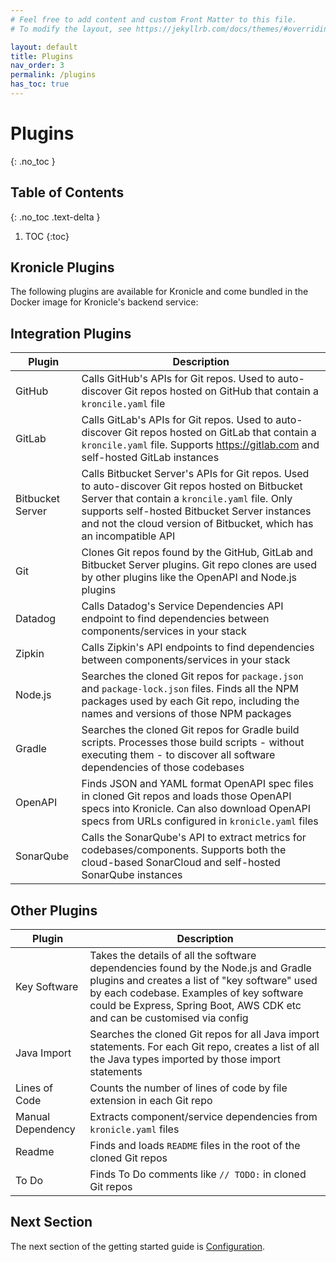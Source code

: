 ```yaml
---
# Feel free to add content and custom Front Matter to this file.
# To modify the layout, see https://jekyllrb.com/docs/themes/#overriding-theme-defaults

layout: default
title: Plugins
nav_order: 3
permalink: /plugins
has_toc: true
---
```


# Plugins
{: .no_toc }


## Table of Contents
{: .no_toc .text-delta }

1. TOC
{:toc}


## Kronicle Plugins

The following plugins are available for Kronicle and come bundled in the Docker image for Kronicle's backend service:


## Integration Plugins

| Plugin            | Description                                                                                                                                                                                                                                                               |
|-------------------|---------------------------------------------------------------------------------------------------------------------------------------------------------------------------------------------------------------------------------------------------------------------------|
| GitHub            | Calls GitHub's APIs for Git repos.  Used to auto-discover Git repos hosted on GitHub that contain a `kroncile.yaml` file                                                                                                                                                  |
| GitLab            | Calls GitLab's APIs for Git repos.  Used to auto-discover Git repos hosted on GitLab that contain a `kroncile.yaml` file.  Supports https://gitlab.com and self-hosted GitLab instances                                                                                   |
| Bitbucket Server  | Calls Bitbucket Server's APIs for Git repos.  Used to auto-discover Git repos hosted on Bitbucket Server that contain a `kroncile.yaml` file.  Only supports self-hosted Bitbucket Server instances and not the cloud version of Bitbucket, which has an incompatible API |
| Git               | Clones Git repos found by the GitHub, GitLab and Bitbucket Server plugins.  Git repo clones are used by other plugins like the OpenAPI and Node.js plugins                                                                                                                |
| Datadog           | Calls Datadog's Service Dependencies API endpoint to find dependencies between components/services in your stack                                                                                                                                                          |
| Zipkin            | Calls Zipkin's API endpoints to find dependencies between components/services in your stack                                                                                                                                                                               |
| Node.js           | Searches the cloned Git repos for `package.json` and `package-lock.json` files.  Finds all the NPM packages used by each Git repo, including the names and versions of those NPM packages                                                                                 |
| Gradle            | Searches the cloned Git repos for Gradle build scripts.  Processes those build scripts - without executing them - to discover all software dependencies of those codebases                                                                                                |
| OpenAPI           | Finds JSON and YAML format OpenAPI spec files in cloned Git repos and loads those OpenAPI specs into Kronicle.  Can also download OpenAPI specs from URLs configured in `kronicle.yaml` files                                                                             |
| SonarQube         | Calls the SonarQube's API to extract metrics for codebases/components.  Supports both the cloud-based SonarCloud and self-hosted SonarQube instances                                                                                                                      |


## Other Plugins

| Plugin            | Description                                                                                                                                                                                                                                                  |
|-------------------|--------------------------------------------------------------------------------------------------------------------------------------------------------------------------------------------------------------------------------------------------------------|
| Key Software      | Takes the details of all the software dependencies found by the Node.js and Gradle plugins and creates a list of "key software" used by each codebase.  Examples of key software could be Express, Spring Boot, AWS CDK etc and can be customised via config |
| Java Import       | Searches the cloned Git repos for all Java import statements.  For each Git repo, creates a list of all the Java types imported by those import statements                                                                                                   |
| Lines of Code     | Counts the number of lines of code by file extension in each Git repo                                                                                                                                                                                        |
| Manual Dependency | Extracts component/service dependencies from `kronicle.yaml` files                                                                                                                                                                                           |
| Readme            | Finds and loads `README` files in the root of the cloned Git repos                                                                                                                                                                                           |
| To Do             | Finds To Do comments like `// TODO:` in cloned Git repos                                                                                                                                                                                                     |


## Next Section

The next section of the getting started guide is [Configuration](/configuration).  
